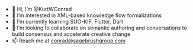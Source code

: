 - 👋 Hi, I’m @KurtWConrad
- 👀 I’m interested in XML-based knowledge flow formalizations
- 🌱 I’m currently learning SUO-KIF, Flutter, Dart
- 💞️ I’m looking to collaborate on semantic authoring and conversations to build consensus and accelerate creative change
- 📫 Reach me at conrad@sagebrushgroup.com

<!---
KurtWConrad/KurtWConrad is a ✨ special ✨ repository because its `README.md` (this file) appears on your GitHub profile.
You can click the Preview link to take a look at your changes.
--->
